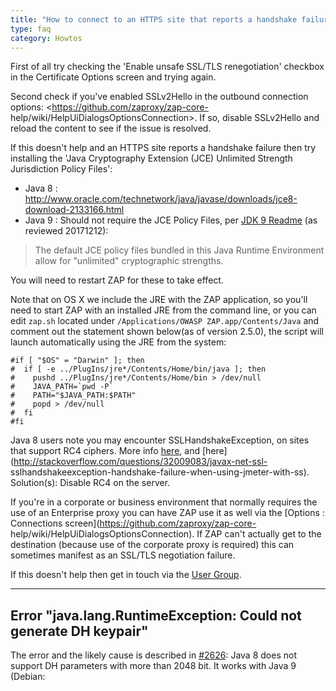 ```yaml
---
title: "How to connect to an HTTPS site that reports a handshake failure?"
type: faq
category: Howtos
---
```



First of all try checking the 'Enable unsafe SSL/TLS renegotiation' checkbox
in the Certificate Options screen and trying again.

Second check if you've enabled SSLv2Hello in the outbound connection options:
<https://github.com/zaproxy/zap-core-
help/wiki/HelpUiDialogsOptionsConnection>. If so, disable SSLv2Hello and
reload the content to see if the issue is resolved.

If this doesn't help and an HTTPS site reports a handshake failure then try
installing the 'Java Cryptography Extension (JCE) Unlimited Strength
Jurisdiction Policy Files':

  * Java 8 : <http://www.oracle.com/technetwork/java/javase/downloads/jce8-download-2133166.html>
  * Java 9 : Should not require the JCE Policy Files, per [JDK 9 Readme](http://www.oracle.com/technetwork/java/javase/terms/readme/jdk9-readme-3852447.html#jce) (as reviewed 20171212):

> The default JCE policy files bundled in this Java Runtime Environment allow
for "unlimited" cryptographic strengths.

You will need to restart ZAP for these to take effect.

Note that on OS X we include the JRE with the ZAP application, so you'll need
to start ZAP with an installed JRE from the command line, or you can edit
`zap.sh` located under `/Applications/OWASP ZAP.app/Contents/Java` and comment
out the statement shown below(as of version 2.5.0), the script will launch
automatically using the JRE from the system:

    
    
    #if [ "$OS" = "Darwin" ]; then
    #  if [ -e ../PlugIns/jre*/Contents/Home/bin/java ]; then
    #    pushd ../PlugIns/jre*/Contents/Home/bin > /dev/null
    #    JAVA_PATH=`pwd -P`
    #    PATH="$JAVA_PATH:$PATH"
    #    popd > /dev/null
    #  fi
    #fi
    

Java 8 users note you may encounter SSLHandshakeException, on sites that
support RC4 ciphers. More info
[here](https://github.com/zaproxy/zaproxy/issues/1892#issuecomment-139906996),
and [here](http://stackoverflow.com/questions/32009083/javax-net-ssl-
sslhandshakeexception-handshake-failure-when-using-jmeter-with-ss).
Solution(s): Disable RC4 on the server.

If you're in a corporate or business environment that normally requires the
use of an Enterprise proxy you can have ZAP use it as well via the [Options :
Connections screen](https://github.com/zaproxy/zap-core-
help/wiki/HelpUiDialogsOptionsConnection). If ZAP can't actually get to the
destination (because use of the corporate proxy is required) this can
sometimes manifest as an SSL/TLS negotiation failure.

If this doesn't help then get in touch via the [User
Group](https://groups.google.com/forum/#!forum/zaproxy-users).

* * *

##  Error "java.lang.RuntimeException: Could not generate DH keypair"

The error and the likely cause is described in
[#2626](https://github.com/zaproxy/zaproxy/issues/2626): Java 8 does not
support DH parameters with more than 2048 bit. It works with Java 9 (Debian: